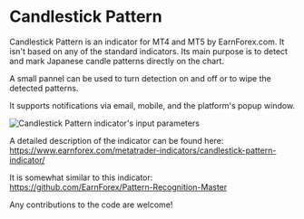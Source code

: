 # Candlestick Pattern

Candlestick Pattern is an indicator for MT4 and MT5 by EarnForex.com. It isn't based on any of the standard indicators. Its main purpose is to detect and mark Japanese candle patterns directly on the chart.

A small pannel can be used to turn detection on and off or to wipe the detected patterns.

It supports notifications via email, mobile, and the platform's popup window.

![Candlestick Pattern indicator's input parameters](https://github.com/EarnForex/Candlestick-Pattern/blob/main/candlestick-pattern-inputs.png)

A detailed description of the indicator can be found here:
https://www.earnforex.com/metatrader-indicators/candlestick-pattern-indicator/

It is somewhat similar to this indicator:
https://github.com/EarnForex/Pattern-Recognition-Master

Any contributions to the code are welcome!
